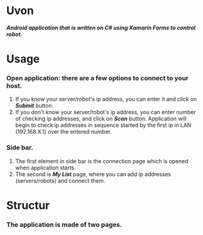 # **Uvon**
**_Android application that is written on C# using Xamarin Forms to control robot._**

# Usage
### Open application: there are a few options to connect to your host. 
1. If you know your server/robot's ip address, you can enter it and click on **_Submit_** button.
2. If you don't know your server/robot's ip address, you can enter number of checking ip addresses, and click on **_Scan_** button. Application will begin to check ip addresses in sequence started by the first ip in LAN (192.168.X.1) over the entered number.

### Side bar.
1. The first element in side bar is the connection page which is opened when application starts.
2. The second is **_My List_** page, where you can add ip addresses (servers/robots) and connect them.


# Structur

### The application is made of two pages.

